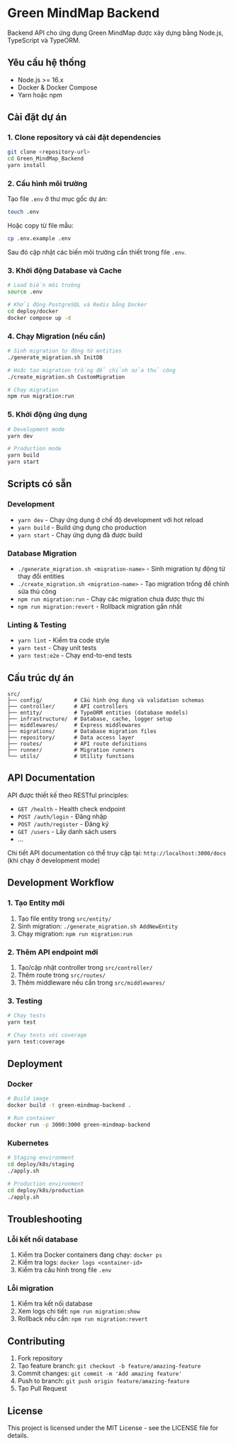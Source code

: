 # Green MindMap Backend

Backend API cho ứng dụng Green MindMap được xây dựng bằng Node.js, TypeScript và TypeORM.

## Yêu cầu hệ thống

- Node.js >= 16.x
- Docker & Docker Compose
- Yarn hoặc npm

## Cài đặt dự án

### 1. Clone repository và cài đặt dependencies
```bash
git clone <repository-url>
cd Green_MindMap_Backend
yarn install
```

### 2. Cấu hình môi trường
Tạo file `.env` ở thư mục gốc dự án:
```bash
touch .env
```

Hoặc copy từ file mẫu:
```bash
cp .env.example .env
```

Sau đó cập nhật các biến môi trường cần thiết trong file `.env`.

### 3. Khởi động Database và Cache
```bash
# Load biến môi trường
source .env

# Khởi động PostgreSQL và Redis bằng Docker
cd deploy/docker
docker compose up -d
```

### 4. Chạy Migration (nếu cần)
```bash
# Sinh migration tự động từ entities
./generate_migration.sh InitDB

# Hoặc tạo migration trống để chỉnh sửa thủ công
./create_migration.sh CustomMigration

# Chạy migration
npm run migration:run
```

### 5. Khởi động ứng dụng
```bash
# Development mode
yarn dev

# Production mode
yarn build
yarn start
```

## Scripts có sẵn

### Development
- `yarn dev` - Chạy ứng dụng ở chế độ development với hot reload
- `yarn build` - Build ứng dụng cho production
- `yarn start` - Chạy ứng dụng đã được build

### Database Migration
- `./generate_migration.sh <migration-name>` - Sinh migration tự động từ thay đổi entities
- `./create_migration.sh <migration-name>` - Tạo migration trống để chỉnh sửa thủ công
- `npm run migration:run` - Chạy các migration chưa được thực thi
- `npm run migration:revert` - Rollback migration gần nhất

### Linting & Testing
- `yarn lint` - Kiểm tra code style
- `yarn test` - Chạy unit tests
- `yarn test:e2e` - Chạy end-to-end tests

## Cấu trúc dự án

```
src/
├── config/          # Cấu hình ứng dụng và validation schemas
├── controller/      # API controllers
├── entity/          # TypeORM entities (database models)
├── infrastructure/  # Database, cache, logger setup
├── middlewares/     # Express middlewares
├── migrations/      # Database migration files
├── repository/      # Data access layer
├── routes/          # API route definitions
├── runner/          # Migration runners
└── utils/           # Utility functions
```

## API Documentation

API được thiết kế theo RESTful principles:

- `GET /health` - Health check endpoint
- `POST /auth/login` - Đăng nhập
- `POST /auth/register` - Đăng ký
- `GET /users` - Lấy danh sách users
- ...

Chi tiết API documentation có thể truy cập tại: `http://localhost:3000/docs` (khi chạy ở development mode)

## Development Workflow

### 1. Tạo Entity mới
1. Tạo file entity trong `src/entity/`
2. Sinh migration: `./generate_migration.sh AddNewEntity`
3. Chạy migration: `npm run migration:run`

### 2. Thêm API endpoint mới
1. Tạo/cập nhật controller trong `src/controller/`
2. Thêm route trong `src/routes/`
3. Thêm middleware nếu cần trong `src/middlewares/`

### 3. Testing
```bash
# Chạy tests
yarn test

# Chạy tests với coverage
yarn test:coverage
```

## Deployment

### Docker
```bash
# Build image
docker build -t green-mindmap-backend .

# Run container
docker run -p 3000:3000 green-mindmap-backend
```

### Kubernetes
```bash
# Staging environment
cd deploy/k8s/staging
./apply.sh

# Production environment
cd deploy/k8s/production
./apply.sh
```

## Troubleshooting

### Lỗi kết nối database
1. Kiểm tra Docker containers đang chạy: `docker ps`
2. Kiểm tra logs: `docker logs <container-id>`
3. Kiểm tra cấu hình trong file `.env`

### Lỗi migration
1. Kiểm tra kết nối database
2. Xem logs chi tiết: `npm run migration:show`
3. Rollback nếu cần: `npm run migration:revert`

## Contributing

1. Fork repository
2. Tạo feature branch: `git checkout -b feature/amazing-feature`
3. Commit changes: `git commit -m 'Add amazing feature'`
4. Push to branch: `git push origin feature/amazing-feature`
5. Tạo Pull Request

## License

This project is licensed under the MIT License - see the LICENSE file for details.
